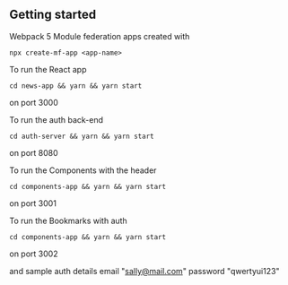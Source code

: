 ## Getting started
Webpack 5 Module federation apps created with

```
npx create-mf-app <app-name>
```

To run the React app

```
cd news-app && yarn && yarn start

```
on port 3000


To run the auth back-end

```
cd auth-server && yarn && yarn start

```
on port 8080

To run the Components with the header

```
cd components-app && yarn && yarn start

```
on port 3001

To run the Bookmarks with auth

```
cd components-app && yarn && yarn start

```
on port 3002

and sample auth details
email "sally@mail.com"
password "qwertyui123"